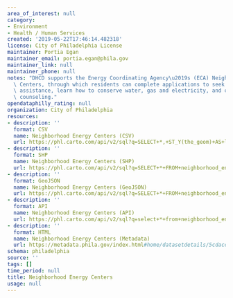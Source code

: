 ```yaml
---
area_of_interest: null
category:
- Environment
- Health / Human Services
created: '2019-05-22T17:46:14.482318'
license: City of Philadelphia License
maintainer: Portia Egan
maintainer_email: portia.egan@phila.gov
maintainer_link: null
maintainer_phone: null
notes: "DHCD supports the Energy Coordinating Agency\u2019s (ECA) Neighborhood Energy\
  \ Centers, through which residents can complete applications to seek bill payment\
  \ assistance, learn how to conserve water, gas and electricity, and obtain energy\
  \ counseling."
opendataphilly_rating: null
organization: City of Philadelphia
resources:
- description: ''
  format: CSV
  name: Neighborhood Energy Centers (CSV)
  url: https://phl.carto.com/api/v2/sql?q=SELECT+*,+ST_Y(the_geom)+AS+lat,+ST_X(the_geom)+AS+lng+FROM+neighborhood_energy_centers&filename=neighborhood_energy_centers&format=csv&skipfields=cartodb_id,the_geom,the_geom_webmercator
- description: ''
  format: SHP
  name: Neighborhood Energy Centers (SHP)
  url: https://phl.carto.com/api/v2/sql?q=SELECT+*+FROM+neighborhood_energy_centers&filename=neighborhood_energy_centers&format=shp&skipfields=cartodb_id
- description: ''
  format: GeoJSON
  name: Neighborhood Energy Centers (GeoJSON)
  url: https://phl.carto.com/api/v2/sql?q=SELECT+*+FROM+neighborhood_energy_centers&filename=neighborhood_energy_centers&format=geojson&skipfields=cartodb_id
- description: ''
  format: API
  name: Neighborhood Energy Centers (API)
  url: https://phl.carto.com/api/v2/sql?q=select+*+from+neighborhood_energy_centers
- description: ''
  format: HTML
  name: Neighborhood Energy Centers (Metadata)
  url: https://metadata.phila.gov/index.html#home/datasetdetails/5cdace7d97ffd6000baedab5/representationdetails/5cdace7f97ffd6000baedab9/
schema: philadelphia
source: ''
tags: []
time_period: null
title: Neighborhood Energy Centers
usage: null
---
```

